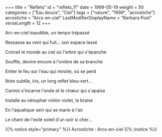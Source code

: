 +++
title = "Reflets"
id = "reflets_11"
date = 1999-05-19
weight = 50
categories = ["Eau douce", "Ciel"]
tags = ["nature", "1999", "acrostiche"]
acrostiche = "Arcs-en-ciel"
LastModifierDisplayName = "Barbara Post"
verseLength = 12
+++

Arc-en-ciel inaudible, un tempo trépassé

Ressasse au vent qui fuit... son espace lassé

Croirait le monde au ciel où l'arbre qui s'épanche

Souffle, devine encore à l'ombre de sa branche

Entier le feu sur l'eau qui miroite, où se perd

Note subtile, iris, un long reflet bleu-vert...

Carmin s'incarne l'onde et le chœur qui s'apaise

Installe au nénuphar violon violet, la braise

En l'aquatique sein qui se marie à l'air

Le chant de l'exilé soleil d'un soir si cher...

{{% notice style="primary" %}}
Acrostiche : Arcs-en-ciel
{{% /notice %}}

